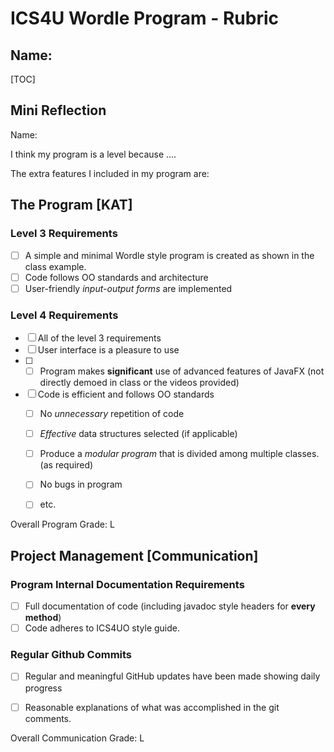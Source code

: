 # ICS4U Wordle Program - Rubric

## Name:
[TOC]

## Mini Reflection

Name: <insert your name>

I think my program is a level <XXXX> because .... <complete this>

The extra features I included in my program are: 

<briefly describe your features in dot-jot form>




## The Program [KAT]
### Level 3 Requirements

- [ ] A simple and minimal Wordle style program is created as shown in the class example.
- [ ] Code follows OO standards and architecture
- [ ] User-friendly *input-output forms* are implemented

### Level 4 Requirements

- [ ] All of the level 3 requirements
- [ ] User interface is a pleasure to use
- [ ] - [ ] Program makes **significant** use of advanced features of JavaFX (not directly demoed in class or the videos provided)
- [ ] Code is efficient and follows OO standards
  - [ ] No *unnecessary* repetition of code
  - [ ] *Effective* data structures selected (if applicable)
  - [ ] Produce a *modular program* that is divided among multiple classes. (as required)
  - [ ] No bugs in program
  - [ ] etc.



Overall Program Grade: L



## Project Management [Communication]

### Program Internal Documentation Requirements

- [ ] Full documentation of code (including javadoc style headers for **every method**)
- [ ] Code adheres to ICS4UO style guide.

### Regular Github Commits

- [ ] Regular and meaningful GitHub updates have been made showing daily progress
- [ ] Reasonable explanations of what was accomplished in the git comments.


Overall Communication Grade: L
